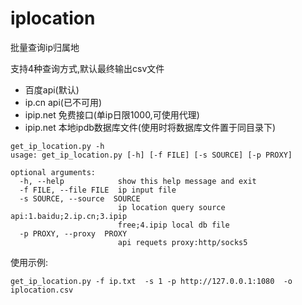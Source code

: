 # iplocation
批量查询ip归属地

支持4种查询方式,默认最终输出csv文件

- 百度api(默认)
- ip.cn api(已不可用)
- ipip.net 免费接口(单ip日限1000,可使用代理)
- ipip.net 本地ipdb数据库文件(使用时将数据库文件置于同目录下)

```
get_ip_location.py -h
usage: get_ip_location.py [-h] [-f FILE] [-s SOURCE] [-p PROXY]

optional arguments:
  -h, --help            show this help message and exit
  -f FILE, --file FILE  ip input file
  -s SOURCE, --source  SOURCE
                        ip location query source api:1.baidu;2.ip.cn;3.ipip
                        free;4.ipip local db file
  -p PROXY, --proxy  PROXY
                        api requets proxy:http/socks5
```

使用示例:

```
get_ip_location.py -f ip.txt  -s 1 -p http://127.0.0.1:1080  -o iplocation.csv
```



